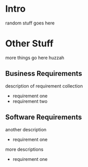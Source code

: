 # Intro
random stuff goes here


# Other Stuff
more
things
go here huzzah

## Business Requirements
description of requirement collection
- requirement one
- requirement two

## Software Requirements
another description
- requirement one

more descriptions
- requirement one
